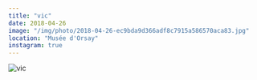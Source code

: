 ```yaml
---
title: "vic"
date: 2018-04-26
image: "/img/photo/2018-04-26-ec9bda9d366adf8c7915a586570aca83.jpg"
location: "Musée d'Orsay"
instagram: true
---
```


![vic](/img/photo/2018-04-26-ec9bda9d366adf8c7915a586570aca83.jpg)
